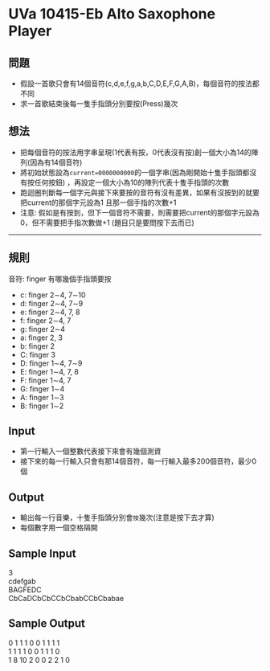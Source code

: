 # UVa 10415-Eb Alto Saxophone Player

## 問題
* 假設一首歌只會有14個音符(c,d,e,f,g,a,b,C,D,E,F,G,A,B)，每個音符的按法都不同  
* 求一首歌結束後每一隻手指頭分別要按(Press)幾次

## 想法
* 把每個音符的按法用字串呈現(1代表有按，0代表沒有按)創一個大小為14的陣列(因為有14個音符)
* 將初始狀態設為`current=0000000000`的一個字串(因為剛開始十隻手指頭都沒有按任何按鈕)
，再設定一個大小為10的陣列代表十隻手指頭的次數
* 跑迴圈判斷每一個字元與接下來要按的音符有沒有差異，如果有沒按到的就要把current的那個字元設為1 
且那一個手指的次數+1
* 注意: 假如是有按到，但下一個音符不需要，則需要把current的那個字元設為0，但不需要把手指次數做+1
(題目只是要問按下去而已)
---  

## 規則
音符: finger 有哪幾個手指頭要按
* c: finger 2∼4, 7∼10
* d: finger 2∼4, 7∼9
* e: finger 2∼4, 7, 8
* f: finger 2∼4, 7
* g: finger 2∼4
* a: finger 2, 3
* b: finger 2
* C: finger 3
* D: finger 1∼4, 7∼9
* E: finger 1∼4, 7, 8
* F: finger 1∼4, 7
* G: finger 1∼4
* A: finger 1∼3
* B: finger 1∼2

## Input
* 第一行輸入一個整數代表接下來會有幾個測資
* 接下來的每一行輸入只會有那14個音符，每一行輸入最多200個音符，最少0個

## Output
* 輸出每一行音樂，十隻手指頭分別會`按`幾次(注意是按下去才算)
* 每個數字用一個空格隔開

## Sample Input
3  
cdefgab  
BAGFEDC  
CbCaDCbCbCCbCbabCCbCbabae  

## Sample Output
0 1 1 1 0 0 1 1 1 1  
1 1 1 1 0 0 1 1 1 0  
1 8 10 2 0 0 2 2 1 0  

